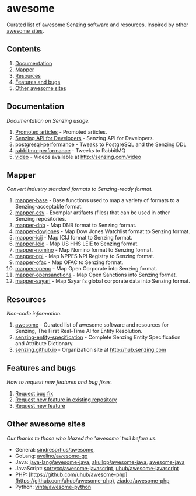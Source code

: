 # awesome

Curated list of awesome Senzing software and resources.
Inspired by [other awesome sites](#other-awesome-sites).

## Contents

1. [Documentation](#documentation)
1. [Mapper](#mapper)
1. [Resources](#resources)
1. [Features and bugs](#features-and-bugs)
1. [Other awesome sites](#other-awesome-sites)

## Documentation

*Documentation on Senzing usage.*

1. [Promoted articles](https://senzing.zendesk.com/hc/en-us) - Promoted articles.
1. [Senzing API for Developers](https://senzing.zendesk.com/hc/en-us/categories/360000120514-Senzing-API-for-Developers-) - Senzing API for Developers.
1. [postgresql-performance](https://github.com/Senzing/postgresql-performance) - Tweaks to PostgreSQL and the Senzing DDL
1. [rabbitmq-performance](https://github.com/Senzing/rabbitmq-performance) - Tweeks to RabbitMQ
1. [video](https://github.com/Senzing/video) - Videos available at http://senzing.com/video


## Mapper

*Convert industry standard formats to Senzing-ready format.*

1. [mapper-base](https://github.com/Senzing/mapper-base) - Base functions used to map a variety of formats to a Senzing-acceptable format.
1. [mapper-csv](https://github.com/Senzing/mapper-csv) - Exemplar artifacts (files) that can be used in other Senzing repositories.
1. [mapper-dnb](https://github.com/Senzing/mapper-dnb) - Map DNB format to Senzing format.
1. [mapper-dowjones](https://github.com/Senzing/mapper-dowjones) - Map Dow Jones Watchlist format to Senzing format.
1. [mapper-icij](https://github.com/Senzing/mapper-icij) - Map ICIJ format to Senzing format.
1. [mapper-leie](https://github.com/Senzing/mapper-leie) - Map US HHS LEIE to Senzing format.
1. [mapper-nomino](https://github.com/Senzing/mapper-nomino) -  Map Nomino format to Senzing format.
1. [mapper-npi](https://github.com/Senzing/mapper-npi) - Map NPPES NPI Registry to Senzing format.
1. [mapper-ofac](https://github.com/Senzing/mapper-ofac) - Map OFAC to Senzing format.
1. [mapper-openc](https://github.com/Senzing/mapper-openc) - Map Open Corporate into Senzing format.
1. [mapper-opensanctions](https://github.com/Senzing/mapper-opensanctions) - Map Open Sanctions into Senzing format.
1. [mapper-sayari](https://github.com/Senzing/mapper-sayari) - Map Sayari's global corporate data into Senzing format.

## Resources

*Non-code information.*

1. [awesome](https://github.com/Senzing/awesome) - Curated list of awesome software and resources for Senzing, The First Real-Time AI for Entity Resolution.
1. [senzing-entity-specification](https://github.com/Senzing/senzing-entity-specification) - Complete Senzing Entity Specification and Attribute Dictionary.
1. [senzing.github.io](https://github.com/Senzing/senzing.github.io) - Organization site at http://hub.senzing.com


## Features and bugs

*How to request new features and bug fixes.*

1. [Request bug fix](https://github.com/Senzing/knowledge-base/blob/main/HOWTO/request-bug-fix.md)
1. [Request new feature in existing repository](https://github.com/Senzing/knowledge-base/blob/main/HOWTO/request-new-feature-in-existing-repository.md)
1. [Request new feature](https://github.com/Senzing/knowledge-base/blob/main/HOWTO/request-new-feature.md)

## Other awesome sites

*Our thanks to those who blazed the 'awesome' trail before us.*

- General:
  [sindresorhus/awesome](https://github.com/sindresorhus/awesome),
- GoLang:
  [avelino/awesome-go](https://github.com/avelino/awesome-go)
- Java:
  [java-lang/awesome-java](https://github.com/java-lang/awesome-java),
  [akullpp/awesome-java](https://github.com/akullpp/awesome-java),
  [awesome-java](https://github.com/uhub/awesome-java)
- JavaScript:
  [sorrycc/awesome-javascript](https://github.com/sorrycc/awesome-javascript),
  [uhub/awesome-javascript](https://github.com/uhub/awesome-javascript)
- PHP:
  [https://github.com/uhub/awesome-php](https://github.com/uhub/awesome-php),
  [ziadoz/awesome-php](https://github.com/ziadoz/awesome-php)
- Python:
  [vinta/awesome-python](https://github.com/vinta/awesome-python)
